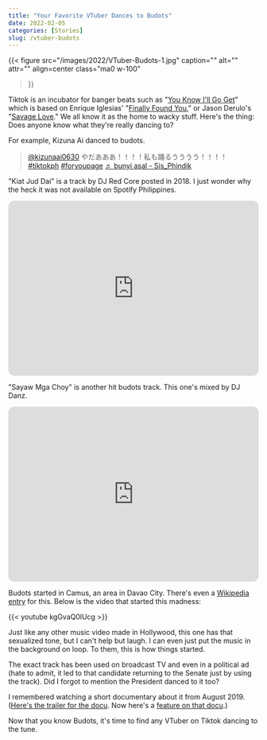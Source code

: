 ```yaml
---
title: "Your Favorite VTuber Dances to Budots"
date: 2022-02-05
categories: [Stories]
slug: /vtuber-budots
---
```


{{< figure
  src="/images/2022/VTuber-Budots-1.jpg"
  caption=""
  alt="" attr="" 
  align=center class="ma0 w-100"
>}}

Tiktok is an incubator for banger beats such as "[You Know I'll Go Get](https://www.youtube.com/watch?v=opGCwdMneTk)" which is based on Enrique Iglesias' "[Finally Found You](https://www.youtube.com/watch?v=f_EiqPp-vBM&t=0s)," or Jason Derulo's "[Savage Love](https://www.youtube.com/watch?v=gUci-tsiU4I)." We all know it as the home to wacky stuff. Here's the thing: Does anyone know what they're really dancing to?

For example, Kizuna Ai danced to budots.

<blockquote class="tiktok-embed" cite="https://www.tiktok.com/@kizunaai0630/video/6934669493650164994" data-video-id="6934669493650164994" style="max-width: 605px;min-width: 325px;" > <section> <a target="_blank" title="@kizunaai0630" href="https://www.tiktok.com/@kizunaai0630?refer=embed">@kizunaai0630</a> やだあああ！！！！私も踊るうううう！！！！ <a title="tiktokph" target="_blank" href="https://www.tiktok.com/tag/tiktokph?refer=embed">#tiktokph</a> <a title="foryoupage" target="_blank" href="https://www.tiktok.com/tag/foryoupage?refer=embed">#foryoupage</a> <a target="_blank" title="♬ bunyi asal  - Sis_Phindik" href="https://www.tiktok.com/music/bunyi-asal-SisPhindik-6876276993508297474?refer=embed">♬ bunyi asal  - Sis_Phindik</a> </section> </blockquote> <script async src="https://www.tiktok.com/embed.js"></script>

"Kiat Jud Dai" is a track by DJ Red Core posted in 2018. I just wonder why the heck it was not available on Spotify Philippines.

<iframe data-testid="embed-iframe" style="border-radius:12px" src="https://open.spotify.com/embed/track/7LXT6grPIPX8FhoLB4qmjK?utm_source=generator" width="100%" height="352" frameBorder="0" allowfullscreen="" allow="autoplay; clipboard-write; encrypted-media; fullscreen; picture-in-picture" loading="lazy"></iframe>

"Sayaw Mga Choy" is another hit budots track. This one's mixed by DJ Danz.

<iframe data-testid="embed-iframe" style="border-radius:12px" src="https://open.spotify.com/embed/track/1RrB5dq2qeF4c7QTxn5WAH?utm_source=generator" width="100%" height="352" frameBorder="0" allowfullscreen="" allow="autoplay; clipboard-write; encrypted-media; fullscreen; picture-in-picture" loading="lazy"></iframe>

Budots started in Camus, an area in Davao City. There's even a [Wikipedia entry](https://en.wikipedia.org/wiki/Budots) for this. Below is the video that started this madness:

{{< youtube kgGvaQ0lUcg >}}

Just like any other music video made in Hollywood, this one has that sexualized tone, but I can't help but laugh. I can even just put the music in the background on loop. To them, this is how things started.

The exact track has been used on broadcast TV and even in a political ad (hate to admit, it led to that candidate returning to the Senate just by using the track). Did I forgot to mention the President danced to it too?

I remembered watching a short documentary about it from August 2019. ([Here's the trailer for the docu](https://www.youtube.com/watch?v=li4MjRKlhNY). Now here's a [feature on that docu](https://www.vice.com/en/article/xwewa3/the-origins-of-budots-the-philippines-catchiest-viral-dance-craze).)

Now that you know Budots, it's time to find any VTuber on Tiktok dancing to the tune.